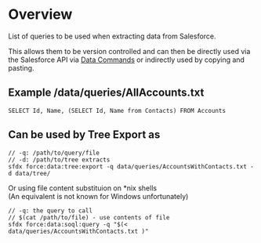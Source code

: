 # Overview

List of queries to be used when extracting data from Salesforce.

This allows them to be version controlled
and can then be directly used via the Salesforce API via [Data Commands](https://developer.salesforce.com/docs/atlas.en-us.sfdx_cli_reference.meta/sfdx_cli_reference/cli_reference_force_data.htm)
or indirectly used by copying and pasting.

## Example /data/queries/AllAccounts.txt

	SELECT Id, Name, (SELECT Id, Name from Contacts) FROM Accounts

## Can be used by Tree Export as

	// -q: /path/to/query/file
	// -d: /path/to/tree extracts
	sfdx force:data:tree:export -q data/queries/AccountsWithContacts.txt -d data/tree/

Or using file content substituion on *nix shells <br />
(An equivalent is not known for Windows unfortunately)

	// -q: the query to call
	// $(cat /path/to/file) - use contents of file
	sfdx force:data:soql:query -q "$(< data/queries/AccountsWithContacts.txt )"
	